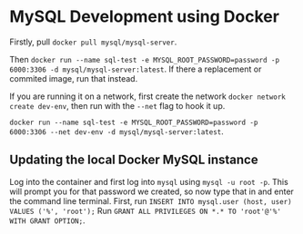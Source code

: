 # MySQL Development using Docker

Firstly, pull `docker pull mysql/mysql-server`.

Then `docker run --name sql-test -e MYSQL_ROOT_PASSWORD=password -p 6000:3306 -d mysql/mysql-server:latest`. If there a replacement or commited image, run that instead.

If you are running it on a network, first create the network `docker network create dev-env`, then run with the `--net` flag to hook it up.

`docker run --name sql-test -e MYSQL_ROOT_PASSWORD=password -p 6000:3306 --net dev-env -d mysql/mysql-server:latest`.

## Updating the local Docker MySQL instance

Log into the container and first log into `mysql` using `mysql -u root -p`. This will prompt you for that password we created, so now type that in and enter the command line terminal. First, run `INSERT INTO mysql.user (host, user) VALUES ('%', 'root');` Run `GRANT ALL PRIVILEGES ON *.* TO 'root'@'%' WITH GRANT OPTION;`.
